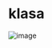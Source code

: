 # klasa

![image](https://user-images.githubusercontent.com/68750732/122015177-7d626900-cddd-11eb-9e77-d1b88da98e63.png)



